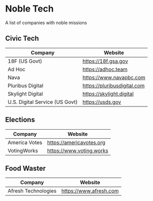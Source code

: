# Noble Tech

A list of companies with noble missions

## Civic Tech

| Company      | Website |
| ----------- | ----------- |
|18F (US Govt)|https://18f.gsa.gov|
| Ad Hoc      | https://adhoc.team       |
| Nava | https://www.navapbc.com |
|Pluribus Digital|https://pluribusdigital.com|
| Skylight Digital   | https://skylight.digital|
|U.S. Digital Service (US Govt)|https://usds.gov|

## Elections

| Company      | Website |
| ----------- | ----------- |
|America Votes|https://americavotes.org|
|VotingWorks|https://www.voting.works|

## Food Waster

| Company      | Website |
| ----------- | ----------- |
|Afresh Technologies|https://www.afresh.com|
